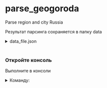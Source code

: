 # parse_geogoroda
Parse region and city Russia

Результат парсинга сохраняетcя в папку data

<details><summary> data_file.json </summary>

    [{
    'title': Region, 
    'url': Url region(translate name), 
    'city': [
            {
                'title': City, 
                'url': Url city(translate name),
            ]
    }]

</details>

### <br><b>Откройте консоль</b>

Выполните в консоли         
    <details><summary> Команду: </summary>
```
docker-compose up --build
```
</details>

